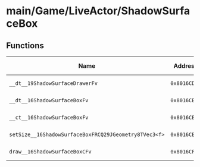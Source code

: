 # main/Game/LiveActor/ShadowSurfaceBox

## Functions

| Name | Address | Match % |
|------|---------|---------|
| `__dt__19ShadowSurfaceDrawerFv` | `0x8016CDE8` | :x: (0.0%) |
| `__dt__16ShadowSurfaceBoxFv` | `0x8016CE44` | :x: (0.0%) |
| `__ct__16ShadowSurfaceBoxFv` | `0x8016CE9C` | :x: (0.0%) |
| `setSize__16ShadowSurfaceBoxFRCQ29JGeometry8TVec3<f>` | `0x8016CEF0` | :x: (0.0%) |
| `draw__16ShadowSurfaceBoxCFv` | `0x8016CF0C` | :x: (0.0%) |